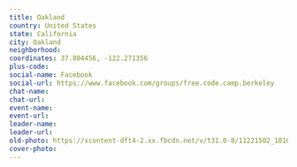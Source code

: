```yaml
---
title: Oakland
country: United States
state: California
city: Oakland
neighborhood: 
coordinates: 37.804456, -122.271356
plus-code:
social-name: Facebook
social-url: https://www.facebook.com/groups/free.code.camp.berkeley
chat-name:
chat-url:
event-name:
event-url:
leader-name:
leader-url:
old-photo: https://scontent-dft4-2.xx.fbcdn.net/v/t31.0-8/11221502_10101440645502101_8431216010583306158_o.jpg?oh=ad1ae85ecd2a6c80b77052be8e2cf736&oe=598FAD17
cover-photo:
---
```

